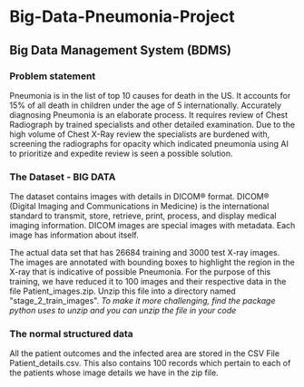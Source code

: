# Big-Data-Pneumonia-Project
<h2><strong>Big Data Management System (BDMS)</strong></h2>
<h3>Problem statement</h3>
Pneumonia is in the list of top 10 causes for death in the US. It accounts for 15% of all death in children under the age of 5 internationally. Accurately diagnosing Pneumonia is an elaborate process. It requires review of Chest Radiograph by trained specialists and other detailed examination. Due to the high volume of Chest X-Ray review the specialists are burdened with, screening the radiographs for opacity which indicated pneumonia using AI to prioritize and expedite review is seen a possible solution.

<h3>The Dataset - BIG DATA</h3>
The dataset contains images with details in DICOM® format. DICOM® (Digital Imaging and Communications in Medicine) is the international standard to transmit, store, retrieve, print, process, and display medical imaging information. DICOM images are special images with metadata. Each image has information about itself.

The actual data set that has 26684 training and 3000 test X-ray images. The images are annotated with bounding boxes to highlight the region in the X-ray that is indicative of possible Pneumonia. For the purpose of this training, we have reduced it to 100 images and their respective data in the file Patient_images.zip. Unzip this file into a directory named "stage_2_train_images". *To make it more challenging, find the package python uses to unzip and you can unzip the file in your code*

<h3>The normal structured data</h3>
All the patient outcomes and the infected area are stored in the CSV File Patient_details.csv. This also contains 100 records which pertain to each of the patients whose image details we have in the zip file. 
